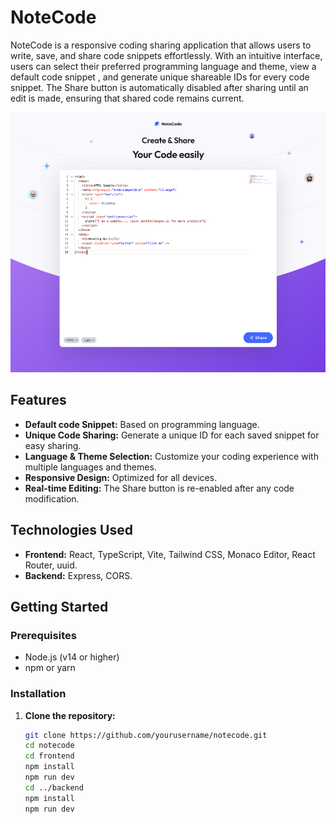 # NoteCode

NoteCode is a responsive coding sharing application that allows users to write, save, and share code snippets effortlessly. With an intuitive interface, users can select their preferred programming language and theme, view a default code snippet , and generate unique shareable IDs for every code snippet. The Share button is automatically disabled after sharing until an edit is made, ensuring that shared code remains current.

![preview](preview.png)

## Features

- **Default code Snippet:** Based on programming language.
- **Unique Code Sharing:** Generate a unique ID for each saved snippet for easy sharing.
- **Language & Theme Selection:** Customize your coding experience with multiple languages and themes.
- **Responsive Design:** Optimized for all devices.
- **Real-time Editing:** The Share button is re-enabled after any code modification.

## Technologies Used

- **Frontend:** React, TypeScript, Vite, Tailwind CSS, Monaco Editor, React Router, uuid.
- **Backend:** Express, CORS.

## Getting Started

### Prerequisites

- Node.js (v14 or higher)
- npm or yarn

### Installation

1. **Clone the repository:**
   ```bash
   git clone https://github.com/yourusername/notecode.git
   cd notecode
   cd frontend
   npm install
   npm run dev
   cd ../backend
   npm install
   npm run dev
   ```
